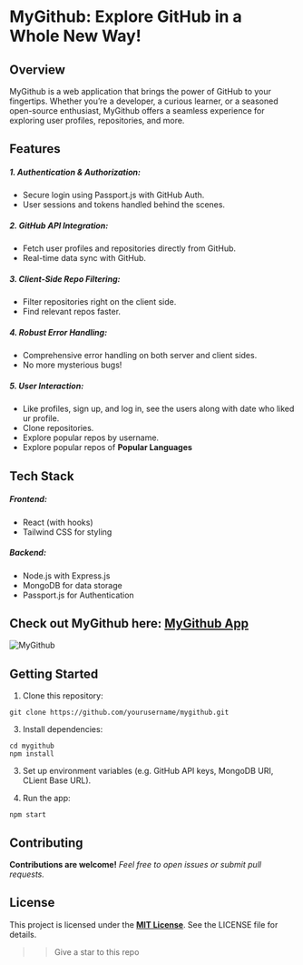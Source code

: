 # MyGithub: Explore GitHub in a Whole New Way! 
## Overview 
MyGithub is a web application that brings the power of GitHub to your fingertips. Whether you’re a developer, a curious learner, or a seasoned open-source enthusiast, MyGithub offers a seamless experience for exploring user profiles, repositories, and more.

## Features 
##### 1. Authentication & Authorization:
- Secure login using Passport.js with GitHub Auth.
- User sessions and tokens handled behind the scenes.
##### 2. GitHub API Integration:
- Fetch user profiles and repositories directly from GitHub.
- Real-time data sync with GitHub.
##### 3. Client-Side Repo Filtering:
- Filter repositories right on the client side.
- Find relevant repos faster.
##### 4. Robust Error Handling:
- Comprehensive error handling on both server and client sides.
- No more mysterious bugs!
##### 5. User Interaction:
- Like profiles, sign up, and log in, see the users along with date who liked ur profile.
- Clone repositories.
- Explore popular repos by username.
- Explore popular repos of **Popular Languages**

  
## Tech Stack
##### Frontend:
* React (with hooks)
* Tailwind CSS for styling
##### Backend:
* Node.js with Express.js
* MongoDB for data storage
* Passport.js for Authentication

## Check out MyGithub here: [MyGithub App](https://mygithubapp.onrender.com) 

![MyGithub](https://github.com/SjxSubham/MyGithub/assets/142329838/4e983299-8b63-435c-997a-2ddc2c0dfa7f)


## Getting Started
 1. Clone this repository:
```
git clone https://github.com/yourusername/mygithub.git

```

 3. Install dependencies:
```
cd mygithub
npm install
```
 3. Set up environment variables (e.g. GitHub API keys, MongoDB URI, CLient Base URL).
     
 4. Run the app:
```
npm start

```

## Contributing
**Contributions are welcome!** *Feel free to open issues or submit pull requests.*

## License
This project is licensed under the **[MIT License](MyGithub/LICENSE)**. See the LICENSE file for details.

>> Give a star to this repo 
